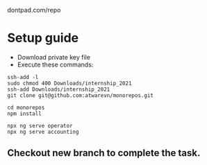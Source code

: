 
dontpad.com/repo

# Setup guide

- Download private key file
- Execute these commands:

```script
ssh-add -l
sudo chmod 400 Downloads/internship_2021
ssh-add Downloads/internship_2021
git clone git@github.com:atwarevn/monorepos.git

cd monorepos
npm install

npx ng serve operator
npx ng serve accounting
```

## Checkout new branch to complete the task.
